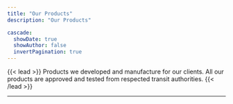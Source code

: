 ```yaml
---
title: "Our Products"
description: "Our Products"

cascade:
  showDate: true
  showAuthor: false
  invertPagination: true
---
```


{{< lead >}}
Products we developed and manufacture for our clients. All our products are approved and tested from respected transit authorities.
{{< /lead >}}

---
